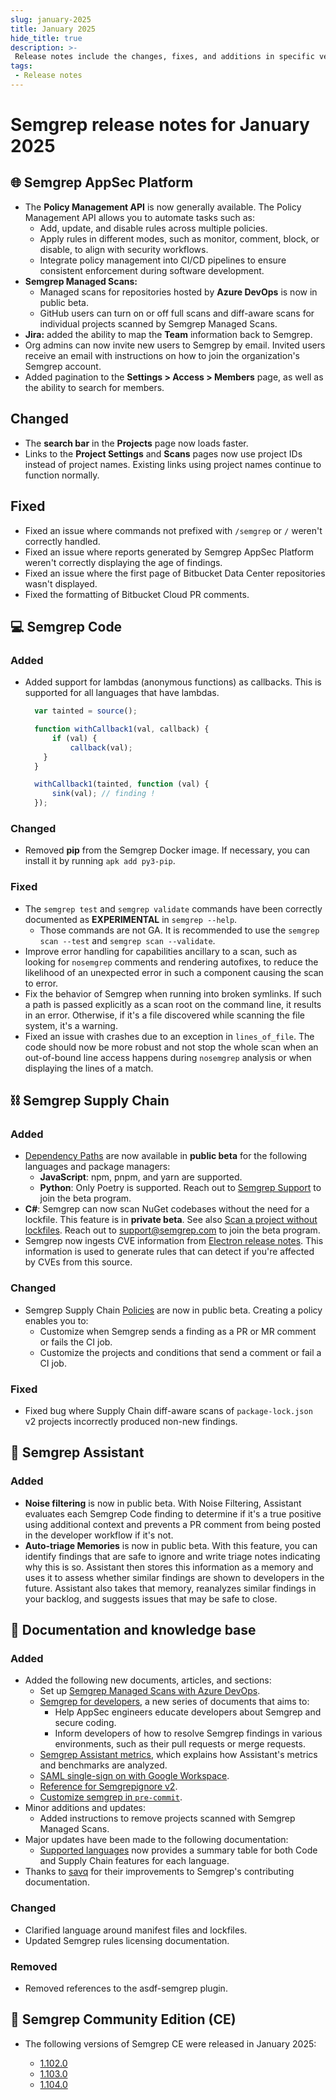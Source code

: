 ```yaml
---
slug: january-2025
title: January 2025
hide_title: true
description: >-
 Release notes include the changes, fixes, and additions in specific versions of Semgrep.
tags:
 - Release notes
---
```


# Semgrep release notes for January 2025

## 🌐 Semgrep AppSec Platform

- The **Policy Management API** is now generally available. The Policy Management API allows you to automate tasks such as:
  - Add, update, and disable rules across multiple policies.
  - Apply rules in different modes, such as monitor, comment, block, or disable, to align with security workflows.
  - Integrate policy management into CI/CD pipelines to ensure consistent enforcement during software development.
- **Semgrep Managed Scans:**
  - Managed scans for repositories hosted by **Azure DevOps** is now in public beta.
  - GitHub users can turn on or off full scans and diff-aware scans for individual projects scanned by Semgrep Managed Scans.
- **Jira:** added the ability to map the **Team** information back to Semgrep.  
- Org admins can now invite new users to Semgrep by email. Invited users receive an email with instructions on how to join the organization's Semgrep account.
- Added pagination to the **Settings > Access > Members** page, as well as the ability to search for members.

## Changed

- The **search bar** in the **Projects** page now loads faster.  <!-- 18697 -->
- Links to the **Project Settings** and **Scans** pages now use project IDs instead of project names. Existing links using project names continue to function normally.

## Fixed

- Fixed an issue where commands not prefixed with `/semgrep` or `/` weren't correctly handled.
- Fixed an issue where reports generated by Semgrep AppSec Platform weren't correctly displaying the age of findings.
- Fixed an issue where the first page of Bitbucket Data Center repositories wasn't displayed.
- Fixed the formatting of Bitbucket Cloud PR comments.

## 💻 Semgrep Code

### Added

- Added support for lambdas (anonymous functions) as callbacks. This is supported for all languages that have lambdas.
  ```javascript
    var tainted = source();

    function withCallback1(val, callback) {
        if (val) {
            callback(val);
      }
    }

    withCallback1(tainted, function (val) {
        sink(val); // finding !
    });
  ```

### Changed

- Removed **pip** from the Semgrep Docker image. If necessary, you can install it by running `apk add py3-pip`.

### Fixed

- The `semgrep test` and `semgrep validate` commands have been correctly documented as **EXPERIMENTAL** in `semgrep --help`.
  - Those commands are not GA. It is recommended to use the `semgrep scan --test` and `semgrep scan --validate`.
- Improve error handling for capabilities ancillary to a scan, such as looking for `nosemgrep` comments and rendering autofixes, to reduce the likelihood of an unexpected error in such a component causing the scan to error.
- Fix the behavior of Semgrep when running into broken symlinks. If such a path is passed explicitly as a scan root on the command line, it results in an error. Otherwise, if it's a file discovered while scanning the file system, it's a warning.
- Fixed an issue with crashes due to an exception in `lines_of_file`. The code should now be more robust and not stop the whole scan when an out-of-bound line access happens during `nosemgrep` analysis or when displaying the lines of a match.

## ⛓️ Semgrep Supply Chain

### Added

<!-- Dependency graphs? -->
- [Dependency Paths](/semgrep-supply-chain/dependency-search#view-the-dependency-path) are now available in **public beta** for the following languages and package managers:
  - **JavaScript**: npm, pnpm, and yarn are supported.
  - **Python**: Only Poetry is supported.
  Reach out to [Semgrep Support](/docs/support) to join the beta program.
- **C#**: Semgrep can now scan NuGet codebases without the need for a lockfile. This feature is in **private beta**. See also [Scan a project without lockfiles](/semgrep-supply-chain/getting-started#scan-a-project-without-lockfiles-beta). Reach out to [<i class="fa-regular fa-envelope"></i> support@semgrep.com](mailto:support@semgrep.com) to join the beta program.
- Semgrep now ingests CVE information from [<i class="fas fa-external-link fa-xs"></i> Electron release notes](https://releases.electronjs.org/releases/stable). This information is used to generate rules that can detect if you're affected by CVEs from this source.

### Changed

- Semgrep Supply Chain [Policies](/semgrep-supply-chain/policies) are now in public beta. Creating a policy enables you to:
  - Customize when Semgrep sends a finding as a PR or MR comment or fails the CI job.
  - Customize the projects and conditions that send a comment or fail a CI job.

### Fixed

- Fixed bug where Supply Chain diff-aware scans of `package-lock.json` v2 projects incorrectly produced non-new findings.

## 🤖 Semgrep Assistant 

### Added

- **Noise filtering** is now in public beta. With Noise Filtering, Assistant evaluates each Semgrep Code finding to determine if it's a true positive using additional context and prevents a PR comment from being posted in the developer workflow if it's not.
- **Auto-triage Memories** is now in public beta. With this feature, you can identify findings that are safe to ignore and write triage notes indicating why this is so. Assistant then stores this information as a memory and uses it to assess whether similar findings are shown to developers in the future. Assistant also takes that memory, reanalyzes similar findings in your backlog, and suggests issues that may be safe to close.

## 📝 Documentation and knowledge base

### Added 
- Added the following new documents, articles, and sections:
  - Set up [Semgrep Managed Scans with Azure DevOps](/deployment/managed-scanning/azure).
  - [Semgrep for developers](/for-developers/overview), a new series of documents that aims to:
    - Help AppSec engineers educate developers about Semgrep and secure coding.
    - Inform developers of how to resolve Semgrep findings in various environments, such as their pull requests or merge requests.
  - [Semgrep Assistant metrics](/semgrep-assistant/metrics), which explains how Assistant's metrics and benchmarks are analyzed.
  - [SAML single-sign on with Google Workspace](/kb/semgrep-appsec-platform/saml-google-workspace).
  - [Reference for Semgrepignore v2](/semgrepignore-v2-reference).
  - [Customize semgrep in `pre-commit`](/kb/integrations/customize-semgrep-precommit).
- Minor additions and updates:
  - Added instructions to remove projects scanned with Semgrep Managed Scans.
- Major updates have been made to the following documentation:
  - [Supported languages](/supported-languages) now provides a summary table for both Code and Supply Chain features for each language.
- Thanks to [savq](https://github.com/savq) for their improvements to Semgrep's contributing documentation.

### Changed

- Clarified language around manifest files and lockfiles.
- Updated Semgrep rules licensing documentation.

### Removed

- Removed references to the asdf-semgrep plugin.

## 🔧 Semgrep Community Edition (CE)

* The following versions of Semgrep CE were released in January 2025:

  - [<i class="fas fa-external-link fa-xs"></i> 1.102.0](https://github.com/semgrep/semgrep/releases/tag/v1.102.0) 
  - [<i class="fas fa-external-link fa-xs"></i> 1.103.0](https://github.com/semgrep/semgrep/releases/tag/v1.103.0)
  - [<i class="fas fa-external-link fa-xs"></i> 1.104.0](https://github.com/semgrep/semgrep/releases/tag/v1.104.0)
